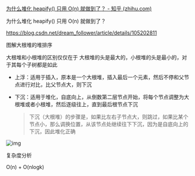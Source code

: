 [为什么堆化 heapify() 只用 O(n) 就做到了？ - 知乎 (zhihu.com)](https://zhuanlan.zhihu.com/p/266665145)

为什么堆化 heapify() 只用 O(n) 就做到了？

https://blog.csdn.net/dream_follower/article/details/105202811

图解大根堆的堆排序





大根堆和小根堆的区别仅仅在于 大根堆的头是最大的，小根堆的头是最小的，对于其每个子树都是如此

+ 上浮：适用于插入，原本是一个大根堆，插入最后一个元素，然后不停和父节点进行对比，比父节点大，则下沉

+ 下沉：适用于堆化，自底向上，从倒数第二层节点开始，将每个节点调整为大根堆或者小根堆，然后逐级往上，直到最后根节点下沉

  > 下沉（大根堆）的步骤是，如果比左右子节点大，则跳过，如果比某个节点小，那么调换位置，从该节点处继续往下下沉，因为是自底向上的下沉，因此堆化正确



![img](assets/v2-676145506a3b5bb349e7f3d730974967_r.jpg)

复杂度分析

O(n) + O(nlogk)